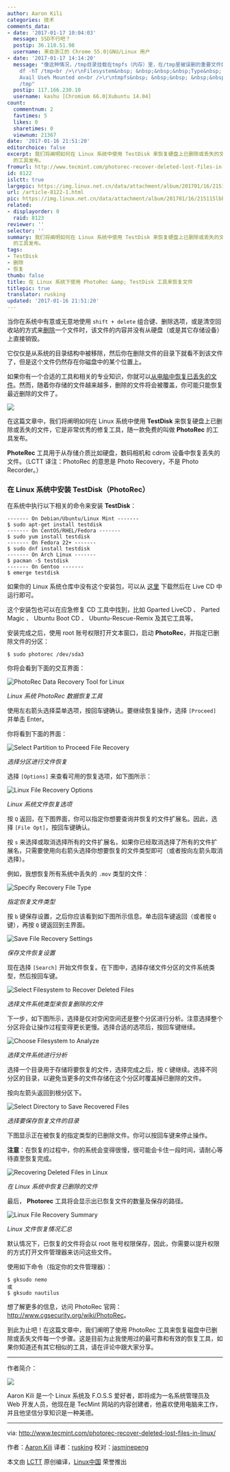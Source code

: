 ```yaml
---
author: Aaron Kili
categories: 技术
comments_data:
- date: '2017-01-17 10:04:03'
  message: SSD不行吧？
  postip: 36.110.51.98
  username: 来自浙江的 Chrome 55.0|GNU/Linux 用户
- date: '2017-01-17 14:14:20'
  message: "像这种情况，/tmp目录挂载在tmpfs（内存）里，在/tmp里被误删的重要文件如何恢复？求教<br />\r\n<br />\r\nkashu:/tmp$
    df -hT /tmp<br />\r\nFilesystem&nbsp; &nbsp;&nbsp;&nbsp;Type&nbsp; &nbsp;Size&nbsp;&nbsp;Used
    Avail Use% Mounted on<br />\r\ntmpfs&nbsp; &nbsp;&nbsp; &nbsp;&nbsp; &nbsp; tmpfs&nbsp;&nbsp;8.8G&nbsp;&nbsp;3.2G&nbsp;&nbsp;5.6G&nbsp;&nbsp;37%
    /tmp"
  postip: 117.166.230.10
  username: kashu [Chromium 66.0|Xubuntu 14.04]
count:
  commentnum: 2
  favtimes: 5
  likes: 0
  sharetimes: 0
  viewnum: 21367
date: '2017-01-16 21:51:20'
editorchoice: false
excerpt: 我们将阐明如何在 Linux 系统中使用 TestDisk 来恢复硬盘上已删除或丢失的文件，它是非常优秀的修复工具，随一款免费的叫做 PhotoRec
  的工具发布。
fromurl: http://www.tecmint.com/photorec-recover-deleted-lost-files-in-linux/
id: 8122
islctt: true
largepic: https://img.linux.net.cn/data/attachment/album/201701/16/215115lbbjzrhsjxbzfows.jpg
url: /article-8122-1.html
pic: https://img.linux.net.cn/data/attachment/album/201701/16/215115lbbjzrhsjxbzfows.jpg.thumb.jpg
related:
- displayorder: 0
  raid: 8123
reviewer: ''
selector: ''
summary: 我们将阐明如何在 Linux 系统中使用 TestDisk 来恢复硬盘上已删除或丢失的文件，它是非常优秀的修复工具，随一款免费的叫做 PhotoRec
  的工具发布。
tags:
- TestDisk
- 删除
- 恢复
thumb: false
title: 在 Linux 系统下使用 PhotoRec &amp; TestDisk 工具来恢复文件
titlepic: true
translator: rusking
updated: '2017-01-16 21:51:20'
---
```


当你在系统中有意或无意地使用 `shift + delete` 组合键、删除选项，或是清空回收站的方式来[删除](/article-5473-1.html)一个文件时，该文件的内容并没有从硬盘（或是其它存储设备）上直接销毁。


它仅仅是从系统的目录结构中被移除，然后你在删除文件的目录下就看不到该文件了，但是这个文件仍然存在你磁盘中的某个位置上。


如果你有一个合适的工具和相关的专业知识，你就可以[从电脑中恢复已丢失的文件](/article-7974-1.html)。然而，随着你存储的文件越来越多，删除的文件将会被覆盖，你可能只能恢复最近删除的文件了。


![](/data/attachment/album/201701/16/215115lbbjzrhsjxbzfows.jpg)


在这篇文章中，我们将阐明如何在 Linux 系统中使用 **TestDisk** 来恢复硬盘上已删除或丢失的文件，它是非常优秀的修复工具，随一款免费的叫做 **PhotoRec** 的工具发布。


**PhoteRec** 工具用于从存储介质比如硬盘，数码相机和 cdrom 设备中恢复丢失的文件。（LCTT 译注：PhotoRec 的意思是 Photo Recovery，不是 Photo Recorder。）


### 在 Linux 系统中安装 TestDisk（PhotoRec）


在系统中执行以下相关的命令来安装 **TestDisk**：



```
------- On Debian/Ubuntu/Linux Mint ------- 
$ sudo apt-get install testdisk
------- On CentOS/RHEL/Fedora ------- 
$ sudo yum install testdisk
------- On Fedora 22+ ------- 
$ sudo dnf install testdisk   
------- On Arch Linux ------- 
$ pacman -S testdisk             
------- On Gentoo ------- 
$ emerge testdisk  

```

如果你的 Linux 系统仓库中没有这个安装包，可以从 [这里](http://www.cgsecurity.org/wiki/TestDisk_Download) 下载然后在 Live CD 中运行即可。


这个安装包也可以在应急修复 CD 工具中找到，比如 Gparted LiveCD 、 Parted Magic 、 Ubuntu Boot CD 、 Ubuntu-Rescue-Remix 及其它工具等。


安装完成之后，使用 root 账号权限打开文本窗口，启动 **PhotoRec**，并指定已删除文件的分区：



```
$ sudo photorec /dev/sda3

```

你将会看到下面的交互界面：


![PhotoRec Data Recovery Tool for Linux](/data/attachment/album/201701/16/215122hn7lufcoo4lofexs.png)


*Linux 系统 PhotoRec 数据恢复工具*


使用左右箭头选择菜单选项，按回车键确认。要继续恢复操作，选择 `[Proceed]` 并单击 Enter。


你将看到下面的界面：


![Select Partition to Proceed File Recovery](/data/attachment/album/201701/16/215122ifo0puub0o5uzazb.png)


*选择分区进行文件恢复*


选择 `[Options]` 来查看可用的恢复选项，如下图所示：


![Linux File Recovery Options](/data/attachment/album/201701/16/215124boucxkiv0rcqcozr.png)


*Linux 系统文件恢复选项*


按 `Q` 返回，在下图界面，你可以指定你想要查询并恢复的文件扩展名。因此，选择 `[File Opt]`，按回车键确认。


按 `s` 来选择或取消选择所有的文件扩展名，如果你已经取消选择了所有的文件扩展名，只需要使用向右箭头选择你想要恢复的文件类型即可（或者按向左箭头取消选择）。


例如，我想恢复所有系统中丢失的 `.mov` 类型的文件：


![Specify Recovery File Type](/data/attachment/album/201701/16/215125xbj0b0bjmqgvz00s.png)


*指定恢复文件类型*


按 `b` 键保存设置，之后你应该看到如下图所示信息。单击回车键返回（或者按 `Q` 键），再按 `Q` 键返回到主界面。


![Save File Recovery Settings](/data/attachment/album/201701/16/215125uiffvlb7plllvlie.png)


*保存文件恢复设置*


现在选择 `[Search]` 开始文件恢复。在下图中，选择存储文件分区的文件系统类型，然后按回车键。


![Select Filesystem to Recover Deleted Files](/data/attachment/album/201701/16/215127n9mdzj0mm09006u0.png)


*选择文件系统类型来恢复删除的文件*


下一步，如下图所示，选择是仅对空闲空间还是整个分区进行分析。注意选择整个分区将会让操作过程变得更长更慢。选择合适的选项后，按回车键继续。


![Choose Filesystem to Analyze](/data/attachment/album/201701/16/215127nie1ttinhmv6jivb.png)


*选择文件系统进行分析*


选择一个目录用于存储将要恢复的文件，选择完成之后，按 `C` 键继续。选择不同分区的目录，以避免当更多的文件存储在这个分区时覆盖掉已删除的文件。


按向左箭头返回到根分区下。


![Select Directory to Save Recovered Files](/data/attachment/album/201701/16/215129pmtfm9nznm6k8ms6.png)


*选择要保存恢复文件的目录*


下图显示正在被恢复的指定类型的已删除文件。你可以按回车键来停止操作。


**注意**：在恢复的过程中，你的系统会变得很慢，很可能会卡住一段时间，请耐心等待直至恢复完成。


![Recovering Deleted Files in Linux](/data/attachment/album/201701/16/215130lmff9qdd3dch2c7z.png)


*在 Linux 系统中恢复已删除的文件*


最后， **Photorec** 工具将会显示出已恢复文件的数量及保存的路径。


![Linux File Recovery Summary](/data/attachment/album/201701/16/215130caquld9mkmwum7mk.png)


*Linux 文件恢复情况汇总*


默认情况下，已恢复的文件将会以 root 账号权限保存，因此，你需要以提升权限的方式打开文件管理器来访问这些文件。


使用如下命令（指定你的文件管理器）：



```
$ gksudo nemo
或
$ gksudo nautilus 

```

想了解更多的信息，访问 PhotoRec 官网： <http://www.cgsecurity.org/wiki/PhotoRec>。


到此为止吧！在这篇文章中，我们阐明了使用 PhotoRec 工具来恢复磁盘中已删除或丢失文件每一个步骤。这是目前为止我使用过的最可靠和有效的恢复工具，如果你知道还有其它相似的工具，请在评论中跟大家分享。




---


作者简介：


![](/data/attachment/album/201701/16/215132hxt55xxtno77zv94.jpg)


Aaron Kili 是一个 Linux 系统及 F.O.S.S 爱好者，即将成为一名系统管理员及 Web 开发人员，他现在是 TecMint 网站的内容创建者，他喜欢使用电脑来工作，并且他坚信分享知识是一种美德。


 




---


via: <http://www.tecmint.com/photorec-recover-deleted-lost-files-in-linux/>


作者：[Aaron Kili](http://www.tecmint.com/author/aaronkili/) 译者：[rusking](https://github.com/rusking) 校对：[jasminepeng](https://github.com/jasminepeng)


本文由 [LCTT](https://github.com/LCTT/TranslateProject) 原创编译，[Linux中国](https://linux.cn/) 荣誉推出